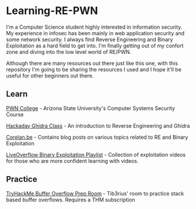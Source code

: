 # Learning-RE-PWN

I'm a Computer Science student highly interested in information security. My experience in infosec has been mainly in web application security and some network security. I always find Reverse Engineering and Binary Exploitation as a hard field to get into. I'm finally getting out of my confort zone and diving into the low level world of RE/PWN.

Although there are many resources out there just like this one, with this repository I'm going to be sharing the resources I used and I hope it'll be useful for other beginners out there. 

## Learn

[PWN College](pwn.college) - Arizona State University's Computer Systems Security Course

[Hackaday Ghidra Class](https://hackaday.io/project/172292-introduction-to-reverse-engineering-with-ghidra) - An introduction to Reverse Engineering and Ghidra

[Corelan.be](https://www.corelan.be/) - Contains blog posts on various topics related to RE and Binary Exploitation

[LiveOverflow Binary Exploitation Playlist](https://www.youtube.com/playlist?list=PLhixgUqwRTjxglIswKp9mpkfPNfHkzyeN) - Collection of exploitation videos for those who are more confident learning with videos.

## Practice

[TryHackMe Buffer Overflow Prep Room](https://tryhackme.com/room/bufferoverflowprep) - Tib3rius' room to practice stack based buffer overflows. Requires a THM subscription
